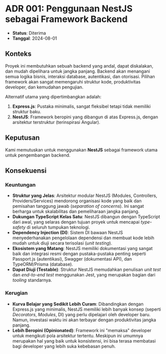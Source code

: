 # ADR 001: Penggunaan NestJS sebagai Framework Backend

-   **Status**: Diterima
-   **Tanggal**: 2024-08-01

## Konteks

Proyek ini membutuhkan sebuah backend yang andal, dapat diskalakan, dan mudah dipelihara untuk jangka panjang. Backend akan menangani semua logika bisnis, interaksi database, autentikasi, dan otorisasi. Pilihan framework akan sangat memengaruhi struktur kode, produktivitas developer, dan kemudahan pengujian.

Alternatif utama yang dipertimbangkan adalah:
1.  **Express.js**: Pustaka minimalis, sangat fleksibel tetapi tidak memiliki struktur baku.
2.  **NestJS**: Framework beropini yang dibangun di atas Express.js, dengan arsitektur terstruktur (terinspirasi Angular).

## Keputusan

Kami memutuskan untuk menggunakan **NestJS** sebagai framework utama untuk pengembangan backend.

## Konsekuensi

### Keuntungan
-   **Struktur yang Jelas**: Arsitektur modular NestJS (Modules, Controllers, Providers/Services) mendorong organisasi kode yang baik dan pemisahan tanggung jawab (_separation of concerns_). Ini sangat berharga untuk skalabilitas dan pemeliharaan jangka panjang.
-   **Dukungan TypeScript Kelas Satu**: NestJS dibangun dengan TypeScript dari awal, yang selaras dengan tujuan proyek untuk mencapai _type-safety_ di seluruh tumpukan teknologi.
-   **Dependency Injection (DI)**: Sistem DI bawaan NestJS menyederhanakan pengelolaan dependensi dan membuat kode lebih mudah untuk diuji secara terisolasi (_unit testing_).
-   **Ekosistem yang Matang**: NestJS memiliki dokumentasi yang sangat baik dan integrasi resmi dengan pustaka-pustaka penting seperti Passport.js (autentikasi), Swagger (dokumentasi API), dan TypeORM/Prisma (database).
-   **Dapat Diuji (Testable)**: Struktur NestJS memudahkan penulisan _unit test_ dan _end-to-end test_ menggunakan Jest, yang merupakan bagian dari _tooling_ standarnya.

### Kerugian
-   **Kurva Belajar yang Sedikit Lebih Curam**: Dibandingkan dengan Express.js yang minimalis, NestJS memiliki lebih banyak konsep (seperti _Decorators_, _Modules_, DI) yang perlu dipelajari oleh developer baru. Namun, investasi waktu ini akan terbayar dengan produktivitas jangka panjang.
-   **Lebih Beropini (Opinionated)**: Framework ini "memaksa" developer untuk mengikuti pola arsitektur tertentu. Meskipun ini umumnya merupakan hal yang baik untuk konsistensi, ini bisa terasa membatasi bagi developer yang lebih suka kebebasan penuh.
